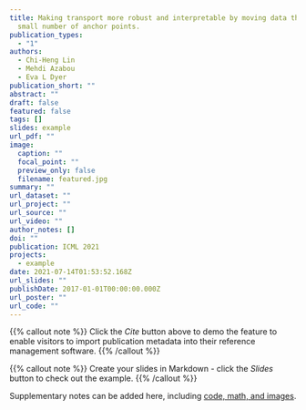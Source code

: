 ```yaml
---
title: Making transport more robust and interpretable by moving data through a
  small number of anchor points.
publication_types:
  - "1"
authors:
  - Chi-Heng Lin
  - Mehdi Azabou
  - Eva L Dyer
publication_short: ""
abstract: ""
draft: false
featured: false
tags: []
slides: example
url_pdf: ""
image:
  caption: ""
  focal_point: ""
  preview_only: false
  filename: featured.jpg
summary: ""
url_dataset: ""
url_project: ""
url_source: ""
url_video: ""
author_notes: []
doi: ""
publication: ICML 2021
projects:
  - example
date: 2021-07-14T01:53:52.168Z
url_slides: ""
publishDate: 2017-01-01T00:00:00.000Z
url_poster: ""
url_code: ""
---
```

{{% callout note %}}
Click the *Cite* button above to demo the feature to enable visitors to import publication metadata into their reference management software.
{{% /callout %}}

{{% callout note %}}
Create your slides in Markdown - click the *Slides* button to check out the example.
{{% /callout %}}

Supplementary notes can be added here, including [code, math, and images](https://wowchemy.com/docs/writing-markdown-latex/).